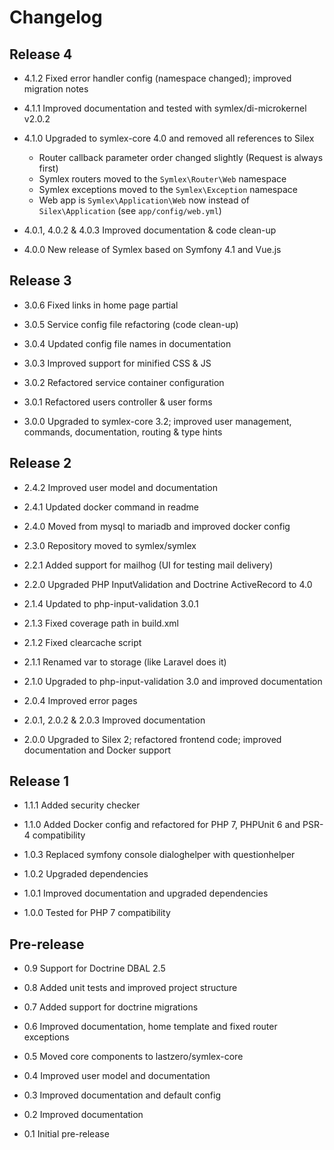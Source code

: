 Changelog
=========

Release 4
---------

* 4.1.2 Fixed error handler config (namespace changed); improved migration notes

* 4.1.1 Improved documentation and tested with symlex/di-microkernel v2.0.2

* 4.1.0 Upgraded to symlex-core 4.0 and removed all references to Silex
    - Router callback parameter order changed slightly (Request is always first)
    - Symlex routers moved to the `Symlex\Router\Web` namespace
    - Symlex exceptions moved to the `Symlex\Exception` namespace
    - Web app is `Symlex\Application\Web` now instead of `Silex\Application` (see `app/config/web.yml`)

* 4.0.1, 4.0.2 & 4.0.3 Improved documentation & code clean-up

* 4.0.0 New release of Symlex based on Symfony 4.1 and Vue.js

Release 3
---------

* 3.0.6 Fixed links in home page partial

* 3.0.5 Service config file refactoring (code clean-up)

* 3.0.4 Updated config file names in documentation

* 3.0.3 Improved support for minified CSS & JS

* 3.0.2 Refactored service container configuration

* 3.0.1 Refactored users controller & user forms

* 3.0.0 Upgraded to symlex-core 3.2; improved user management, commands, documentation, routing & type hints

Release 2
---------

* 2.4.2 Improved user model and documentation

* 2.4.1 Updated docker command in readme

* 2.4.0 Moved from mysql to mariadb and improved docker config

* 2.3.0 Repository moved to symlex/symlex

* 2.2.1 Added support for mailhog (UI for testing mail delivery)

* 2.2.0 Upgraded PHP InputValidation and Doctrine ActiveRecord to 4.0

* 2.1.4 Updated to php-input-validation 3.0.1

* 2.1.3 Fixed coverage path in build.xml

* 2.1.2 Fixed clearcache script

* 2.1.1 Renamed var to storage (like Laravel does it)

* 2.1.0 Upgraded to php-input-validation 3.0 and improved documentation

* 2.0.4 Improved error pages

* 2.0.1, 2.0.2 & 2.0.3 Improved documentation

* 2.0.0 Upgraded to Silex 2; refactored frontend code; improved documentation and Docker support

Release 1
---------

* 1.1.1 Added security checker

* 1.1.0 Added Docker config and refactored for PHP 7, PHPUnit 6 and PSR-4 compatibility

* 1.0.3 Replaced symfony console dialoghelper with questionhelper

* 1.0.2 Upgraded dependencies

* 1.0.1 Improved documentation and upgraded dependencies

* 1.0.0 Tested for PHP 7 compatibility

Pre-release
-----------

* 0.9 Support for Doctrine DBAL 2.5

* 0.8 Added unit tests and improved project structure

* 0.7 Added support for doctrine migrations

* 0.6 Improved documentation, home template and fixed router exceptions

* 0.5 Moved core components to lastzero/symlex-core

* 0.4 Improved user model and documentation

* 0.3 Improved documentation and default config

* 0.2 Improved documentation

* 0.1 Initial pre-release